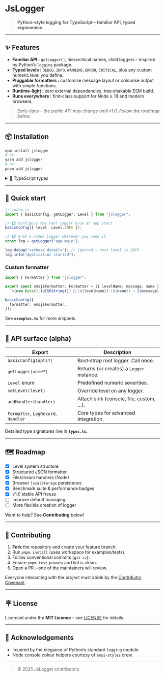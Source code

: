 # JsLogger

> **Python‑style logging for TypeScript – familiar API, typed ergonomics.**

---

## ✨ Features

- **Familiar API :** `getLogger()`, hierarchical names, child loggers – inspired by Python’s `logging` package.
- **Typed levels :** `DEBUG`, `INFO`, `WARNING`, `ERROR`, `CRITICAL`, plus any custom numeric level you define.
- **Pluggable formatters :** customise message layout or colourise output with simple functions.
- **Runtime‑light :** zero external dependencies, tree‑shakable ESM build.
- **Runs everywhere :** first‑class support for Node ≥ 18 and modern browsers.

> _Early days – the public API may change until v1.0. Follow the roadmap below._

---

## 📦 Installation

```bash
npm install jslogger
# or
yarn add jslogger
# or
pnpm add jslogger
```

<details>
<summary>🔐 TypeScript types</summary>

No extra steps – the package ships with intrinsic declaration files.

</details>

---

## 🚀 Quick start

```ts
// index.ts
import { basicConfig, getLogger, Level } from "jslogger";

// 1️⃣ Configure the root logger once at app start
basicConfig({ level: Level.INFO });

// 2️⃣ Grab a named logger wherever you need it
const log = getLogger("app.main");

log.debug("verbose details"); // ignored – root level is INFO
log.info("Application started");
```

### Custom formatter

```ts
import { Formatter } from "jslogger";

export const emojiFormatter: Formatter = ({ levelName, message, name }) =>
  `${new Date().toISOString()} 📝 [${levelName}] (${name}) → ${message}`;

basicConfig({
  formatter: emojiFormatter,
});
```

See **`exemples.ts`** for more snippets.

---

## 🔧 API surface (alpha)

| Export                              | Description                               |
| ----------------------------------- | ----------------------------------------- |
| `basicConfig(opts?)`                | Boot‑strap root logger. Call once.        |
| `getLogger(name?)`                  | Returns (or creates) a `Logger` instance. |
| `Level` enum                        | Predefined numeric severities.            |
| `setLevel(level)`                   | Override level on any logger.             |
| `addHandler(handler)`               | Attach sink (console, file, custom, …).   |
| `Formatter`, `LogRecord`, `Handler` | Core types for advanced integration.      |

Detailed type signatures live in **`types.ts`**.

---

## 🗺️ Roadmap

- [x] Level system structure
- [x] Structured JSON formatter
- [x] File/stream handlers (Node)
- [x] Browser `localStorage` persistence
- [x] Benchmark suite & performance badges
- [x] v1.0 stable API freeze
- [ ] Improve default managing
- [ ] More flexible creation of logger

Want to help? See **Contributing** below!

---

## 🤝 Contributing

1. **Fork** the repository and create your feature branch.
2. Run `pnpm install` (uses workspace for examples/tests).
3. Follow conventional commits (`git cz`).
4. Ensure `pnpm test` passes and lint is clean.
5. Open a PR – one of the maintainers will review.

Everyone interacting with the project must abide by the [Contributor Covenant](CODE_OF_CONDUCT.md).

---

## 🪧 License

Licensed under the **MIT License** – see [LICENSE](LICENSE) for details.

---

## 📜 Acknowledgements

- Inspired by the elegance of Python’s standard `logging` module.
- Node console colour helpers courtesy of `ansi-styles` crew.

---

> © 2025 JsLogger contributors
